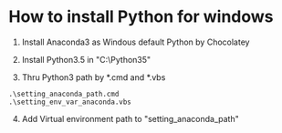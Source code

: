# How to install Python for windows

1. Install Anaconda3 as Windous default Python by Chocolatey

2. Install Python3.5 in "C:\Python35"

3. Thru Python3 path by *.cmd and *.vbs
```
.\setting_anaconda_path.cmd
.\setting_env_var_anaconda.vbs
```

4. Add Virtual environment path to "setting_anaconda_path"
